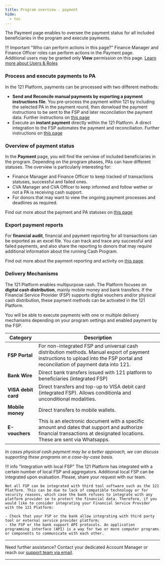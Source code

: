 ```yaml
---
title: Program overview - payment
hide:
  - toc
---
```

The Payment page enables to oversee the payment status for all included beneficiaries in the program and execute payments.

!!! Important "Who can perform actions in this page?"
    Finance Manager and Finance Officer roles can perform actions in the Payment page.  
    Additional users may be granted only **View** permission on this page. [Learn more about Users & Roles](../users/users-roles-page.md)

### Process and execute payments to PA

In the 121 Platform, payments can be processed with two different methods:

- **Send and Reconcile manual payments by exporting a payment instructions file**. You pre-process the payment within 121 by including the selected PA in the payment round, then donwload the payment instructions to be sent to the FSP and later reconcilation the payment data. Further instructions on [this page](./issue-payment-fsp-portal.md)
- Execute an **instant payment** directly within the 121 Platform. A direct integration to the FSP automates the payment and reconciliation. Further instructions on [this page](./issue-payment-integrated-fsp.md)


### Overview of payment status

In the **Payment** page, you will find the oerview of included beneficiaries in the program. Depending on the program phases, PAs can have different statuses.
The overview is particularly interesting for:

- Finance Manager and Finance Officer to keep tracked of transactions statuses, successful and failed ones.
- CVA Manager and CVA Officer to keep informed and follow wether or not a PA is receiving cash support.
- For donors that may want to view the ongoing payment processes and deadlines as required.

Find out more about the payment and PA statuses on [this page](./list-status-payment-page.md)

### Export payment reports

For **financial audit**, financial and payment reporting for all transactions can be exported as an excel file. You can track and trace any successful and failed payments, and also share the reporting to donors that may require additional information about the running Cash Program.

Find out more about the payment reporting and activity on [this page](./payment-activity-reporting.md)

### Delivery Mechanisms

The 121 Platform enables multipurpose cash. The Platform focuses on **digital cash distribution**, mainly mobile money and bank transfers. If the Financial Service Provider (FSP) supports digital vouchers and/or physical cash distribution, these payment methods can be activated in the 121 Platform.

You will be able to execute payments with one or multiple delivery mechanisms depending on your program settings and enabled payment by the FSP.

| Category         | Description |
| ---------------- | ----------- |
| **FSP Portal**       | For non-integrated FSP and universal cash distribution methods. Manual export of payment instructions to upload into the FSP portal and reconciliation of payment data into 121. |
| **Bank Wire**       | Direct bank transfers issued with 121 platform to beneficiaries (integrated FSP) |
| **VISA debit card**  | Direct transfers and top-up to VISA debit card (integrated FSP). Allows conditionla and unconditional modalities. |
| **Mobile money**     | Direct transfers to mobile wallets. |
| **E-vouchers** | This is an electronic document with a specific amount and dates that support and authorize financial transactions at designated locations. These are sent via Whatsapps. |

*In cases physical cash payment may be a better approach, we can discuss supporting these programs on a case-by-case basis.*

!!! info "Integration with local FSP"
    The 121 Platform has integrated with a certain number of local FSP and aggregators. Additional local FSP can be integrated upon evaluation. Please, share your request with our team.

    Not all FSP can be integrated with third tool software such as the 121 Platform. This can be due to lack of compatible technology or for security reasons, which case the bank refuses to integrate with any platform provider so to protect the financial data. Therefore, if you would like to consider integrating your Financial Service Provider with the 121 Platform:

    - Check that your FSP or the bank allow integrating with third party tool or external service provider platform;
    - the FSP or the bank support API protocols. An application programming interface (API) is a way for two or more computer programs or components to communicate with each other.

___
Need further assistance? Contact your dedicated Account Manager or reach our [support team via email](mailto:support@121.global).
___
